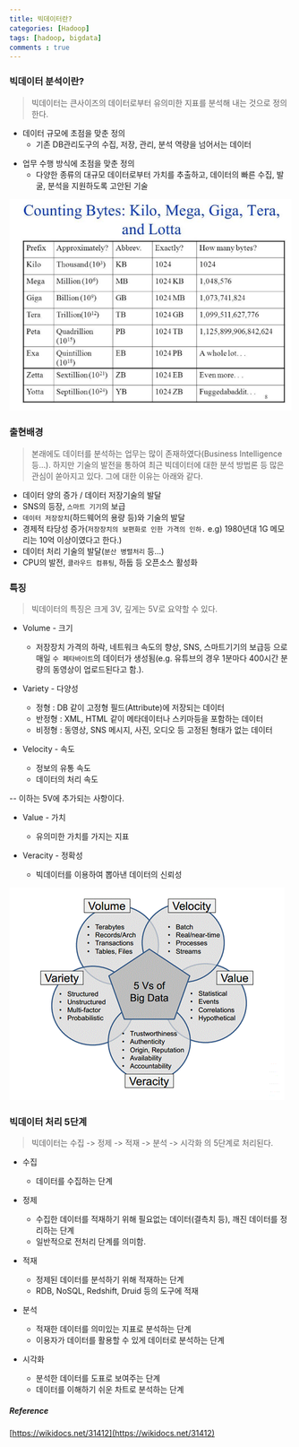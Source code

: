 ```yaml
---
title: 빅데이터란?
categories: [Hadoop]
tags: [hadoop, bigdata]
comments : true
---
```


### 빅데이터 분석이란?  
> 빅데이터는 큰사이즈의 데이터로부터 유의미한 지표를 분석해 내는 것으로 정의한다.  

- 데이터 규모에 초점을 맞춘 정의
    - 기존 DB관리도구의 수집, 저장, 관리, 분석 역량을 넘어서는 데이터  
  
* 업무 수행 방식에 초점을 맞춘 정의
    * 다양한 종류의 대규모 데이터로부터 가치를 추출하고, 데이터의 빠른 수집, 발굴, 분석을 지원하도록 고안된 기술  

![데이터 용량](/assets/img/post/dataCapacity.png)  

### 출현배경
> 본래에도 데이터를 분석하는 업무는 많이 존재하였다(Business Intelligence 등...). 하지만 기술의 발전을 통하여 최근 빅데이터에 대한 분석 방법론 등 많은 관심이 쏟아지고 있다. 그에 대한 이유는 아래와 같다.  
  
* 데이터 양의 증가 / 데이터 저장기술의 발달
* SNS의 등장, `스마트 기기`의 보급
* `데이터 저장장치`(하드웨어의 용량 등)와 기술의 발달
* 경제적 타당성 증가(`저장장치의 보편화로 인한 가격의 인하.` e.g) 1980년대 1G 메모리는 10억 이상이였다고 한다.)
* 데이터 처리 기술의 발달(`분산 병렬처리` 등...)
* CPU의 발전, `클라우드 컴퓨팅`, 하둡 등 오픈소스 활성화

### 특징  
> 빅데이터의 특징은 크게 3V, 깊게는 5V로 요약할 수 있다.  
  
* Volume - 크기
    * 저장장치 가격의 하락, 네트워크 속도의 향상, SNS, 스마트기기의 보급등 으로 매일 `수 페타바이트`의 데이터가 생성됨(e.g. 유튜브의 경우 1분마다 400시간 분량의 동영상이 업로드된다고 함.).
  
* Variety - 다양성
    * 정형 : DB 같이 고정형 필드(Attribute)에 저장되는 데이터
    * 반정형 : XML, HTML 같이 메타데이터나 스키마등을 포함하는 데이터
    * 비정형 : 동영상, SNS 메시지, 사진, 오디오 등 고정된 형태가 없는 데이터
  
* Velocity - 속도  
    * 정보의 유통 속도
    * 데이터의 처리 속도

-- 
이하는 5V에 추가되는 사항이다.
  
* Value - 가치
    * 유의미한 가치를 가지는 지표
  
* Veracity - 정확성
    * 빅데이터를 이용하여 뽑아낸 데이터의 신뢰성

![빅데이터의 5V](/assets/img/post/5VofBigdata.png)  

### 빅데이터 처리 5단계
> 빅데이터는 수집 -> 정제 -> 적재 -> 분석 -> 시각화 의 5단계로 처리된다.
  
* 수집
    * 데이터를 수집하는 단계
  
* 정제
    * 수집한 데이터를 적재하기 위해 필요없는 데이터(결측치 등), 깨진 데이터를 정리하는 단계
    * 일반적으로 전처리 단계를 의미함.
  
* 적재
    * 정제된 데이터를 분석하기 위해 적재하는 단계
    * RDB, NoSQL, Redshift, Druid 등의 도구에 적재
  
* 분석
    * 적재한 데이터를 의미있는 지표로 분석하는 단계
    * 이용자가 데이터를 활용할 수 있게 데이터로 분석하는 단계
  
* 시각화
    * 분석한 데이터를 도표로 보여주는 단계
    * 데이터를 이해하기 쉬운 차트로 분석하는 단계


##### Reference  
[https://wikidocs.net/31412](https://wikidocs.net/31412)